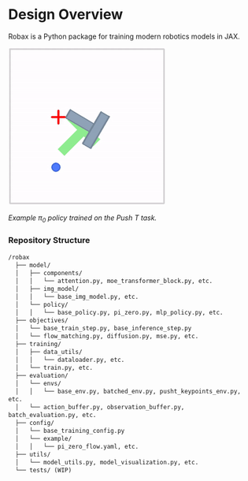 # Design Overview
Robax is a Python package for training modern robotics models in JAX.

![PI Zero policy trained on the Push T task](./assets/push_t_pi_zero_rollout.gif)

*Example $\pi_{0}$ policy trained on the Push T task.*

### Repository Structure
```
/robax
  ├── model/
  │   ├── components/
  │   │   └── attention.py, moe_transformer_block.py, etc.
  │   ├── img_model/
  │   │   └── base_img_model.py, etc.
  │   └── policy/
  │   │   └── base_policy.py, pi_zero.py, mlp_policy.py, etc.
  ├── objectives/
  │   └── base_train_step.py, base_inference_step.py
  │   └── flow_matching.py, diffusion.py, mse.py, etc.
  ├── training/
  │   ├── data_utils/
  │   │   └── dataloader.py, etc.
  │   └── train.py, etc.
  ├── evaluation/
  │   └── envs/
  │   │   └── base_env.py, batched_env.py, pusht_keypoints_env.py, etc.
  │   └── action_buffer.py, observation_buffer.py, batch_evaluation.py, etc.
  ├── config/
  │   └── base_training_config.py
  │   └── example/
  │   │   └── pi_zero_flow.yaml, etc.
  ├── utils/
  │   └── model_utils.py, model_visualization.py, etc.
  └── tests/ (WIP)
```
